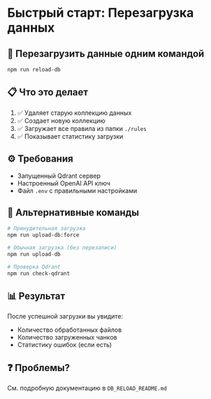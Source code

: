 # Быстрый старт: Перезагрузка данных

## 🚀 Перезагрузить данные одним командой

```bash
npm run reload-db
```

## 📋 Что это делает

1. ✅ Удаляет старую коллекцию данных
2. ✅ Создает новую коллекцию
3. ✅ Загружает все правила из папки `./rules`
4. ✅ Показывает статистику загрузки

## ⚙️ Требования

- Запущенный Qdrant сервер
- Настроенный OpenAI API ключ
- Файл `.env` с правильными настройками

## 🔧 Альтернативные команды

```bash
# Принудительная загрузка
npm run upload-db:force

# Обычная загрузка (без перезаписи)
npm run upload-db

# Проверка Qdrant
npm run check-qdrant
```

## 📊 Результат

После успешной загрузки вы увидите:
- Количество обработанных файлов
- Количество загруженных чанков
- Статистику ошибок (если есть)

## ❓ Проблемы?

См. подробную документацию в `DB_RELOAD_README.md`